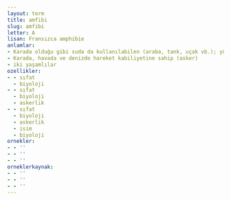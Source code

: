 ```yaml
---
layout: term
title: amfibi
slug: amfibi
letter: A
lisan: Fransızca amphibie
anlamlar:
- Karada olduğu gibi suda da kullanılabilen (araba, tank, uçak vb.); yüzergezer
- Karada, havada ve denizde hareket kabiliyetine sahip (asker)
- iki yaşamlılar
ozellikler:
- - sıfat
  - biyoloji
- - sıfat
  - biyoloji
  - askerlik
- - sıfat
  - biyoloji
  - askerlik
  - isim
  - biyoloji
ornekler:
- - ''
- - ''
- - ''
orneklerkaynak:
- - ''
- - ''
- - ''
---
```


